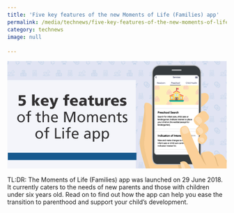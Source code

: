```yaml
---
title: 'Five key features of the new Moments of Life (Families) app'
permalink: /media/technews/five-key-features-of-the-new-moments-of-life-app
category: technews
image: null

---
```



![key features of moment of life](/images/technews/five-key-features-of-the-new-moments-of-life-app-part-1.jpg)

TL:DR: The Moments of Life (Families) app was launched on 29 June 2018.  It currently caters to the needs of new parents and those with children under six years old. Read on to find out how the app can help you ease the transition to parenthood and support your child’s development.

